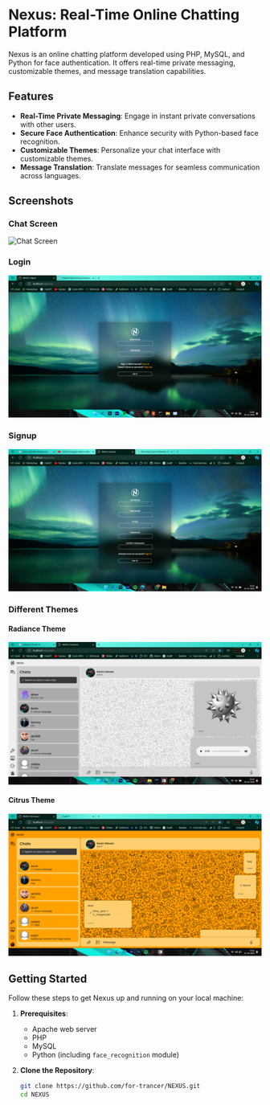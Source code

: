 # Nexus: Real-Time Online Chatting Platform

Nexus is an online chatting platform developed using PHP, MySQL, and Python for face authentication. It offers real-time private messaging, customizable themes, and message translation capabilities.

## Features

- **Real-Time Private Messaging**: Engage in instant private conversations with other users.
- **Secure Face Authentication**: Enhance security with Python-based face recognition.
- **Customizable Themes**: Personalize your chat interface with customizable themes.
- **Message Translation**: Translate messages for seamless communication across languages.

## Screenshots

### Chat Screen

![Chat Screen](screenshots/default_theme.png)

### Login

![Login](screenshots/signin.png)

### Signup

![Signup](screenshots/signup.png)

### Different Themes

#### Radiance Theme

![Radiance Theme](screenshots/theme-1.png)

#### Citrus Theme

![Citrus Theme](screenshots/theme-2.png)

## Getting Started

Follow these steps to get Nexus up and running on your local machine:

1. **Prerequisites**:
   - Apache web server
   - PHP
   - MySQL
   - Python (including `face_recognition` module)

2. **Clone the Repository**:
   ```bash
   git clone https://github.com/for-trancer/NEXUS.git
   cd NEXUS
